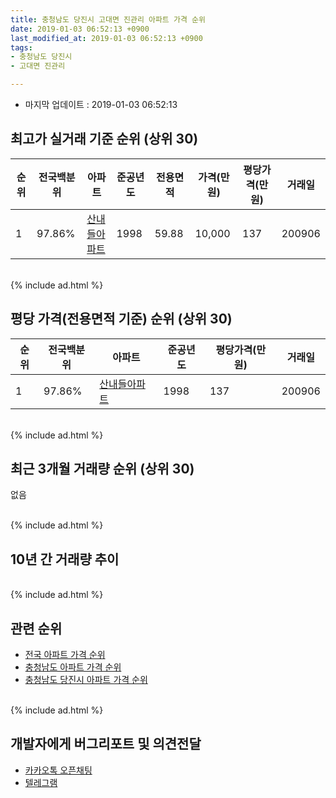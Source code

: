 ```yaml
---
title: 충청남도 당진시 고대면 진관리 아파트 가격 순위
date: 2019-01-03 06:52:13 +0900
last_modified_at: 2019-01-03 06:52:13 +0900
tags:
- 충청남도 당진시
- 고대면 진관리

---
```


* 마지막 업데이트 : 2019-01-03 06:52:13

## 최고가 실거래 기준 순위 (상위 30)


|순위|전국백분위|아파트|준공년도|전용면적|가격(만원)|평당가격(만원)|거래일|
|---|---|---|---|---|---|---|---|
|1|97.86%|[산내들아파트](https://search.naver.com/search.naver?query=%EC%B6%A9%EC%B2%AD%EB%82%A8%EB%8F%84+%EB%8B%B9%EC%A7%84%EC%8B%9C+%EA%B3%A0%EB%8C%80%EB%A9%B4+%EC%A7%84%EA%B4%80%EB%A6%AC+%EC%82%B0%EB%82%B4%EB%93%A4%EC%95%84%ED%8C%8C%ED%8A%B8)|1998|59.88|10,000|137|200906|


<br>
{% include ad.html %}
<br>

## 평당 가격(전용면적 기준) 순위 (상위 30)


|순위|전국백분위|아파트|준공년도|평당가격(만원)|거래일|
|---|---|---|---|---|---|
|1|97.86%|[산내들아파트](https://search.naver.com/search.naver?query=%EC%B6%A9%EC%B2%AD%EB%82%A8%EB%8F%84+%EB%8B%B9%EC%A7%84%EC%8B%9C+%EA%B3%A0%EB%8C%80%EB%A9%B4+%EC%A7%84%EA%B4%80%EB%A6%AC+%EC%82%B0%EB%82%B4%EB%93%A4%EC%95%84%ED%8C%8C%ED%8A%B8)|1998|137|200906|


<br>
{% include ad.html %}
<br>

## 최근 3개월 거래량 순위 (상위 30)

없음

<br>
{% include ad.html %}
<br>

## 10년 간 거래량 추이


<div style="width:100%;">
    <canvas id="deal_progress" height="250"></canvas>
</div>

<script>
new Chart(document.getElementById("deal_progress"), {
    type: 'line',
    data: {
        labels: ['200901','200902','200903','200904','200905','200906','200907','200908','200909','200910','200911','200912','201001','201002','201003','201004','201005','201006','201007','201008','201009','201010','201011','201012','201101','201102','201103','201104','201105','201106','201107','201108','201109','201110','201111','201112','201201','201202','201203','201204','201205','201206','201207','201208','201209','201210','201211','201212','201301','201302','201303','201304','201305','201306','201307','201308','201309','201310','201311','201312','201401','201402','201403','201404','201405','201406','201407','201408','201409','201410','201411','201412','201501','201502','201503','201504','201505','201506','201507','201508','201509','201510','201511','201512','201601','201602','201603','201604','201605','201606','201607','201608','201609','201610','201611','201612','201701','201702','201703','201704','201705','201706','201707','201708','201709','201710','201711','201712','201801','201802','201803','201804','201805','201806','201807','201808','201809','201810','201811','201812','201901'],
        datasets: [{
            label: '실거래 수',
            pointRadius: 1,
            data: [0, 1, 2, 2, 1, 4, 0, 2, 1, 2, 0, 0, 2, 3, 1, 2, 0, 0, 0, 1, 0, 2, 1, 2, 4, 0, 1, 1, 2, 0, 0, 1, 1, 1, 4, 2, 1, 0, 2, 2, 0, 2, 1, 1, 1, 1, 0, 1, 0, 1, 1, 2, 4, 3, 2, 2, 0, 2, 1, 0, 0, 1, 4, 0, 2, 1, 2, 2, 1, 1, 0, 0, 0, 0, 1, 2, 0, 1, 1, 1, 0, 3, 1, 1, 0, 1, 1, 0, 4, 0, 0, 0, 2, 2, 1, 0, 0, 0, 1, 0, 1, 1, 0, 0, 1, 2, 2, 0, 0, 1, 0, 1, 0, 0, 0, 0, 0, 1, 0, 0, 0],
            borderColor: "rgba(255, 201, 14, 1)",
            backgroundColor: "rgba(255, 201, 14, 0.5)",
            fill: true,
        }]
    },
    options: {
        responsive: true,
        title: {
            display: true,
            text: '10년간 거래량 추이'
        },
        tooltips: {
            mode: 'index',
            intersect: false,
        },
        hover: {
            mode: 'nearest',
            intersect: true
        },
        scales: {
            xAxes: [{
                display: true,
                scaleLabel: {
                    display: true,
                    labelString: '년/월'
                }
            }],
            yAxes: [{
                display: true,
                ticks: {
                    suggestedMin: 0,
                },
                scaleLabel: {
                    display: true,
                    labelString: '실거래 수'
                }
            }]
        }
    }
});

</script>


<br>
{% include ad.html %}
<br>

## 관련 순위

- [전국 아파트 가격 순위](https://inasie.github.io/apt-ranking/전국)
- [충청남도 아파트 가격 순위](https://inasie.github.io/apt-ranking/충청남도)
- [충청남도 당진시 아파트 가격 순위](https://inasie.github.io/apt-ranking/충청남도-당진시)


<br>
{% include ad.html %}
<br>

## 개발자에게 버그리포트 및 의견전달

- [카카오톡 오픈채팅](https://open.kakao.com/o/gLJUAP4)
- [텔레그램](https://t.me/inasie)

